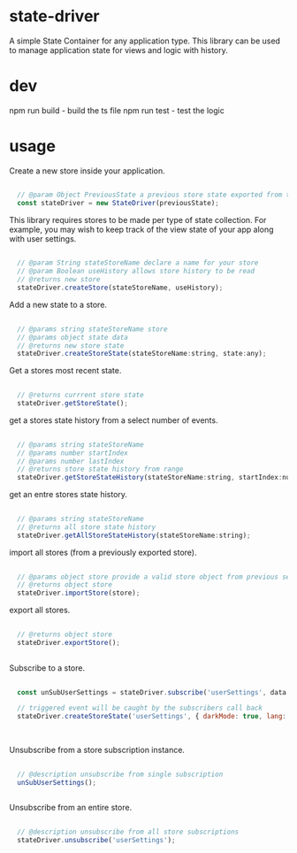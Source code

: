 # state-driver

A simple State Container for any application type. This library can be used to manage application state for views and logic with history.

# dev

npm run build - build the ts file
npm run test  - test the logic

# usage

Create a new store inside your application.

````javascript

  // @param Object PreviousState a previous store state exported from the store.
  const stateDriver = new StateDriver(previousState);

````

This library requires stores to be made per type of state collection. For example, you may wish to keep track of the view state of your app along with user settings.

````javascript
  
  // @param String stateStoreName declare a name for your store
  // @param Boolean useHistory allows store history to be read
  // @returns new store
  stateDriver.createStore(stateStoreName, useHistory);

````

Add a new state to a store.

````javascript 
  
  // @params string stateStoreName store
  // @params object state data 
  // @returns new store state
  stateDriver.createStoreState(stateStoreName:string, state:any);

````

Get a stores most recent state.

````javascript 
  
  // @returns currrent store state
  stateDriver.getStoreState();

````

get a stores state history from a select number of events.

````javascript 
  
  // @params string stateStoreName
  // @params number startIndex
  // @params number lastIndex
  // @returns store state history from range
  stateDriver.getStoreStateHistory(stateStoreName:string, startIndex:number, lastIndex:number);

````

get an entre stores state history.

````javascript 
  
  // @params string stateStoreName
  // @returns all store state history
  stateDriver.getAllStoreStateHistory(stateStoreName:string);

````

import all stores (from a previously exported store).

````javascript 
  
  // @params object store provide a valid store object from previous session
  // @returns object store
  stateDriver.importStore(store);

````

export all stores.

````javascript 
  
  // @returns object store
  stateDriver.exportStore();
  
````

Subscribe to a store.

````javascript 
 
  const unSubUserSettings = stateDriver.subscribe('userSettings', data => console.log('darkMode has been set', data));

  // triggered event will be caught by the subscribers call back
  stateDriver.createStoreState('userSettings', { darkMode: true, lang: 'en-us' });
  
  
````

Unsubscribe from a store subscription instance.

````javascript
  
  // @description unsubscribe from single subscription
  unSubUserSettings();
  
````

Unsubscribe from an entire store.

````javascript 
  
  // @description unsubscribe from all store subscriptions
  stateDriver.unsubscribe('userSettings');
  
````




